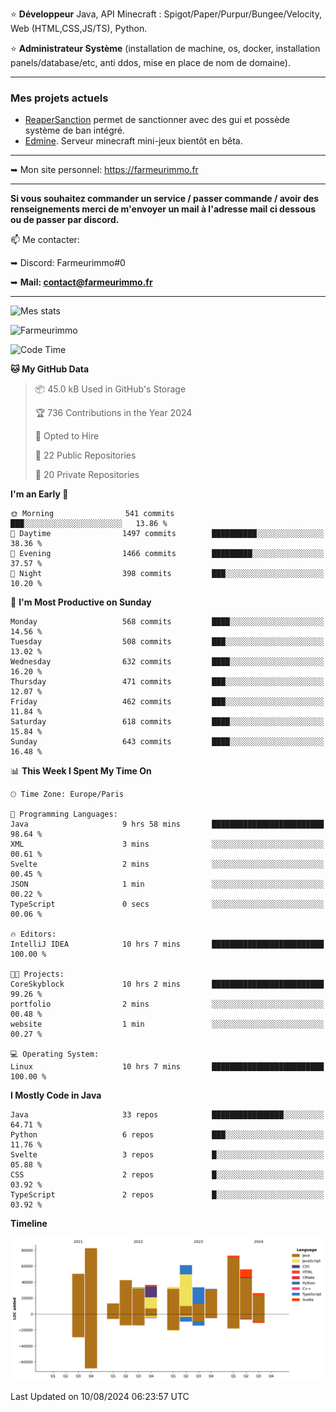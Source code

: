 ⭐ **Développeur** Java, API Minecraft : Spigot/Paper/Purpur/Bungee/Velocity, Web (HTML,CSS,JS/TS), Python.

⭐ **Administrateur Système** (installation de machine, os, docker, installation panels/database/etc, anti ddos, mise en place de nom de domaine).

---

### Mes projets actuels
- [ReaperSanction](https://www.spigotmc.org/resources/reapersanction.89580/) permet de sanctionner avec des gui et possède système de ban intégré.
- [Edmine](https://edmine.net). Serveur minecraft mini-jeux bientôt en bêta.

---

➥ Mon site personnel: https://farmeurimmo.fr

---

**Si vous souhaitez commander un service / passer commande / avoir des renseignements merci de m'envoyer un mail à l'adresse mail ci dessous ou de passer par discord.**

📫 Me contacter:
 
   ➥ Discord: Farmeurimmo#0
   
   ➥ **Mail: contact@farmeurimmo.fr**

---

![Mes stats](https://github-readme-stats.farmeurimmo.fr/api?username=Farmeurimmo&count_private=true&show_icons=true&theme=radical)

<img src="https://komarev.com/ghpvc/?username=Farmeurimmo" alt="Farmeurimmo" />

<!--START_SECTION:waka-->
![Code Time](http://img.shields.io/badge/Code%20Time-1%2C469%20hrs%2030%20mins-blue)

**🐱 My GitHub Data** 

> 📦 45.0 kB Used in GitHub's Storage 
 > 
> 🏆 736 Contributions in the Year 2024
 > 
> 💼 Opted to Hire
 > 
> 📜 22 Public Repositories 
 > 
> 🔑 20 Private Repositories 
 > 
**I'm an Early 🐤** 

```text
🌞 Morning                541 commits         ███░░░░░░░░░░░░░░░░░░░░░░   13.86 % 
🌆 Daytime                1497 commits        ██████████░░░░░░░░░░░░░░░   38.36 % 
🌃 Evening                1466 commits        █████████░░░░░░░░░░░░░░░░   37.57 % 
🌙 Night                  398 commits         ███░░░░░░░░░░░░░░░░░░░░░░   10.20 % 
```
📅 **I'm Most Productive on Sunday** 

```text
Monday                   568 commits         ████░░░░░░░░░░░░░░░░░░░░░   14.56 % 
Tuesday                  508 commits         ███░░░░░░░░░░░░░░░░░░░░░░   13.02 % 
Wednesday                632 commits         ████░░░░░░░░░░░░░░░░░░░░░   16.20 % 
Thursday                 471 commits         ███░░░░░░░░░░░░░░░░░░░░░░   12.07 % 
Friday                   462 commits         ███░░░░░░░░░░░░░░░░░░░░░░   11.84 % 
Saturday                 618 commits         ████░░░░░░░░░░░░░░░░░░░░░   15.84 % 
Sunday                   643 commits         ████░░░░░░░░░░░░░░░░░░░░░   16.48 % 
```


📊 **This Week I Spent My Time On** 

```text
🕑︎ Time Zone: Europe/Paris

💬 Programming Languages: 
Java                     9 hrs 58 mins       █████████████████████████   98.64 % 
XML                      3 mins              ░░░░░░░░░░░░░░░░░░░░░░░░░   00.61 % 
Svelte                   2 mins              ░░░░░░░░░░░░░░░░░░░░░░░░░   00.45 % 
JSON                     1 min               ░░░░░░░░░░░░░░░░░░░░░░░░░   00.22 % 
TypeScript               0 secs              ░░░░░░░░░░░░░░░░░░░░░░░░░   00.06 % 

🔥 Editors: 
IntelliJ IDEA            10 hrs 7 mins       █████████████████████████   100.00 % 

🐱‍💻 Projects: 
CoreSkyblock             10 hrs 2 mins       █████████████████████████   99.26 % 
portfolio                2 mins              ░░░░░░░░░░░░░░░░░░░░░░░░░   00.48 % 
website                  1 min               ░░░░░░░░░░░░░░░░░░░░░░░░░   00.27 % 

💻 Operating System: 
Linux                    10 hrs 7 mins       █████████████████████████   100.00 % 
```

**I Mostly Code in Java** 

```text
Java                     33 repos            ████████████████░░░░░░░░░   64.71 % 
Python                   6 repos             ███░░░░░░░░░░░░░░░░░░░░░░   11.76 % 
Svelte                   3 repos             █░░░░░░░░░░░░░░░░░░░░░░░░   05.88 % 
CSS                      2 repos             █░░░░░░░░░░░░░░░░░░░░░░░░   03.92 % 
TypeScript               2 repos             █░░░░░░░░░░░░░░░░░░░░░░░░   03.92 % 
```



**Timeline**

![Lines of Code chart](https://raw.githubusercontent.com/Farmeurimmo/Farmeurimmo/main/assets/bar_graph.png)


 Last Updated on 10/08/2024 06:23:57 UTC
<!--END_SECTION:waka-->
